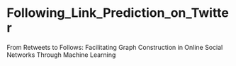 # Following_Link_Prediction_on_Twitter
From Retweets to Follows: Facilitating Graph Construction in Online Social Networks Through Machine Learning
